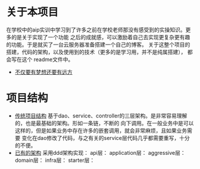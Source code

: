 # 关于本项目
在学校中的aip实训中学习到了许多之前在学校老师那没有感受到的实操知识。更多的是关于实现了一个功能
之后的成就感，可以激励着自己去实现更复杂更有趣的功能。于是就买了一台云服务器准备搭建一个自己的博客。
关于这整个项目的搭建，代码的架构，以及使用到的技术（更多的是学习用，并不是纯属搭建）， 都会写在这个
readme文件中。

* [不仅要有梦想还要有远方]()

# 项目结构
* [传统项目结构]()
基于dao、service、controller的三层架构。是非常容易理解的，也是最基础的架构。形如一条链，不断的
向下调用。在一般业务中是可以这样的，但是如果业务中存在许多的嵌套调用，就会非常麻烦，且如果业务需要
变化在dao修改了代码，与之有关的service层代码几乎都需要重写，十分的不便。
* [已有的架构]()
采用ddd架构实现：
    api层：
    application层：
    aggressive层：
    domain层：
    infra层：
    starter层：
